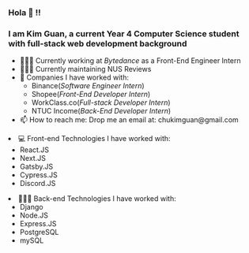 ### Hola 👋 !!
### I am Kim Guan, a current Year 4 Computer Science student with full-stack web development background

<ul>
 <li> 👨🏻‍💻 Currently working at <i>Bytedance</i> as a Front-End Engineer Intern
 <li> 👨🏻‍💻 Currently maintaining NUS Reviews
 
 </li>
  
 
<li> 🧳 Companies I have worked with:
 
 <ul>
  <li>Binance(<i>Software Engineer Intern</i>)</li>
  <li>Shopee(<i>Front-End Developer Intern</i>)</li>
  <li> WorkClass.co(<i>Full-stack Developer Intern</i>)</li>
  <li>NTUC Income(<i>Back-End Developer Intern</i>)</li>
 </ul>
<li>📫 How to reach me: Drop me an email at: chukimguan@gmail.com </li>
</ul>

 
<div width="400"> 
  <li> 💻 Front-end Technologies I have worked with: 
<ul>
  <li>React.JS</li>
  <li>Next.JS</li>
  <li>Gatsby.JS</li>
  <li>Cypress.JS</li>
  <li>Discord.JS</li>
</ul></li>
 </div>
  
<div width="400"> 
<li> 👨🏻‍💻 Back-end Technologies I have worked with: 
<ul>
  <li>Django</li>
  <li>Node.JS</li>
  <li>Express.JS</li>
  <li>PostgreSQL</li>
  <li>mySQL</li>
</ul></li>
</div>

